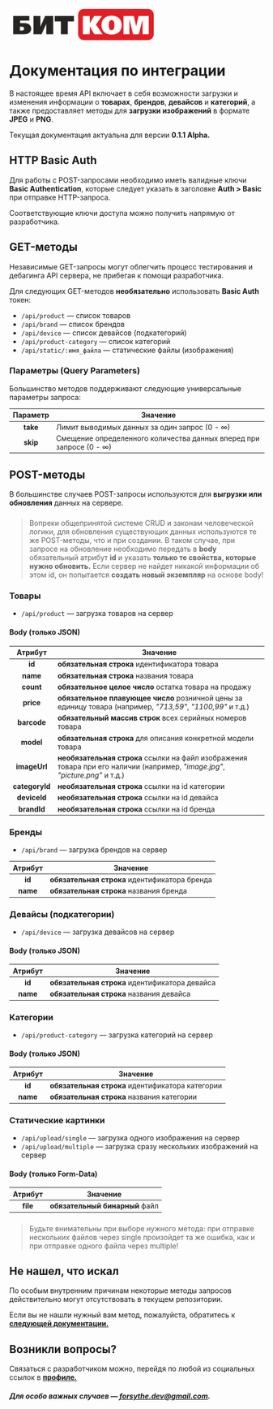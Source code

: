 <picture>
      <img
      height="64"
      src="https://github.com/4Forsythe/bitcom-client/blob/master/public/static/bitcom-banner.png?raw=true" alt="Логотип компании «БитКом»">
</picture>

###

# Документация по интеграции

В настоящее время API включает в себя возможности загрузки и изменения информации о **товарах**, **брендов**, **девайсов** и **категорий**, а также предоставляет методы для **загрузки изображений** в формате **JPEG** и **PNG**.

Текущая документация актуальна для версии **0.1.1 Alpha.**

## HTTP Basic Auth

Для работы с POST-запросами необходимо иметь валидные ключи **Basic Authentication**, которые следует указать в заголовке **Auth > Basic** при отправке HTTP-запроса.

Соответствующие ключи доступа можно получить напрямую от разработчика.

## GET-методы

Независимые GET-запросы могут облегчить процесс тестирования и дебагинга API сервера, не прибегая к помощи разработчика.

Для следующих GET-методов **необязательно** использовать **Basic Auth** токен:

- `/api/product` — список товаров
- `/api/brand` — список брендов
- `/api/device` — список девайсов (подкатегорий)
- `/api/product-category` — список категорий
- `/api/static/:имя_файла` — статические файлы (изображения)

### Параметры (Query Parameters)

Большинство методов поддерживают следующие универсальные параметры запроса:

| Параметр | Значение                                                            |
| :------: | ------------------------------------------------------------------- |
| **take** | Лимит выводимых данных за один запрос (0 - ∞)                       |
| **skip** | Смещение определенного количества данных вперед при запросе (0 - ∞) |

## POST-методы

В большинстве случаев POST-запросы используются для **выгрузки или обновления** данных на сервере.

###

> Вопреки общепринятой системе CRUD и законам человеческой логики, для обновления существующих данных используются те же POST-методы, что и при создании. В таком случае, при запросе на обновление необходимо передать в **body** обязательный атрибут **id** и указать **только те свойства, которые нужно обновить.** Если сервер не найдет никакой информации об этом id, он попытается **создать новый экземпляр** на основе body!

### Товары

- `/api/product` — загрузка товаров на сервер

#### Body (только JSON)

|    Атрибут     | Значение                                                                                                                      |
| :------------: | ----------------------------------------------------------------------------------------------------------------------------- |
|     **id**     | **обязательная строка** идентификатора товара                                                                                 |
|    **name**    | **обязательная строка** названия товара                                                                                       |
|   **count**    | **обязательное целое число** остатка товара на продажу                                                                        |
|   **price**    | **обязательное плавующее число** розничной цены за единицу товара (например, _"713,59"_, _"1100,99"_ и т.д.)                  |
|  **barcode**   | **обязательный массив строк** всех серийных номеров товара                                                                    |
|   **model**    | **обязательная строка** для описания конкретной модели товара                                                                 |
|  **imageUrl**  | **необязательная строка** ссылки на файл изображения товара при его наличии (например, _"image.jpg"_, _"picture.png"_ и т.д.) |
| **categoryId** | **необязательная строка** ссылки на id категории                                                                              |
|  **deviceId**  | **необязательная строка** ссылки на id девайса                                                                                |
|  **brandId**   | **необязательная строка** ссылки на id бренда                                                                                 |

###

### Бренды

- `/api/brand` — загрузка брендов на сервер

| Атрибут  | Значение                                      |
| :------: | --------------------------------------------- |
|  **id**  | **обязательная строка** идентификатора бренда |
| **name** | **обязательная строка** названия бренда       |

###

### Девайсы (подкатегории)

- `/api/device` — загрузка девайсов на сервер

#### Body (только JSON)

| Атрибут  | Значение                                       |
| :------: | ---------------------------------------------- |
|  **id**  | **обязательная строка** идентификатора девайса |
| **name** | **обязательная строка** названия девайса       |

###

### Категории

- `/api/product-category` — загрузка категорий на сервер

#### Body (только JSON)

| Атрибут  | Значение                                         |
| :------: | ------------------------------------------------ |
|  **id**  | **обязательная строка** идентификатора категории |
| **name** | **обязательная строка** названия категории       |

###

### Статические картинки

- `/api/upload/single` — загрузка одного изображения на сервер
- `/api/upload/multiple` — загрузка сразу нескольких изображений на сервер

#### Body (только Form-Data)

| Атрибут  | Значение                       |
| :------: | ------------------------------ |
| **file** | **обязательный бинарный** файл |

###

> Будьте внимательны при выборе нужного метода: при отправке нескольких файлов через single произойдет та же ошибка, как и при отправке одного файла через multiple!

##

## Не нашел, что искал

По особым внутренним причинам некоторые методы запросов действительно могут отсутствовать в текущем репозитории.

Если вы не нашли нужный вам метод, пожалуйста, обратитесь к **[следующей документации.](https://github.com/4Forsythe/bitcom-client#readme)**

## Возникли вопросы?

Связаться с разработчиком можно, перейдя по любой из социальных ссылок в **[профиле.](https://github.com/4Forsythe)**

##### Для особо важных случаев — **forsythe.dev@gmail.com.**
